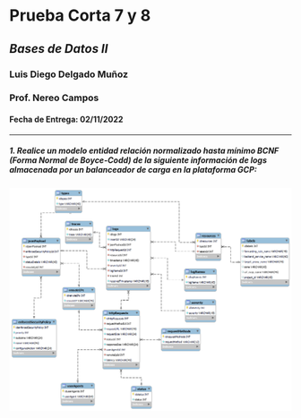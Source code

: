 # Prueba Corta 7 y 8
## _Bases de Datos II_
### Luis Diego Delgado Muñoz
### Prof. Nereo Campos
  
#### Fecha de Entrega: 02/11/2022
-----

##### 1. Realice un modelo entidad relación normalizado hasta mínimo BCNF (Forma Normal de Boyce-Codd) de la siguiente información de logs almacenada por un balanceador de carga en la plataforma GCP:

![Diagrama](https://github.com/lddm198/evaluaciones-BDII-LuisDelgado/blob/main/diagramaPC78.png?raw=true)




